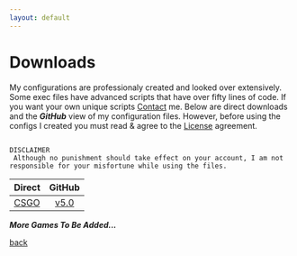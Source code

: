 ```yaml
---
layout: default
---
```


# Downloads
My configurations are professionaly created and looked over extensively. Some exec files have advanced scripts that have over fifty lines of code. If you want your own unique scripts [Contact](Contact) me. Below are direct downloads and the **_GitHub_** view of my configuration files. However, before using the configs I created you must read & agree to the [License](https://github.com/Plexol/Configuration/blob/master/LICENSE) agreement.

								                                          DISCLAIMER
	 Although no punishment should take effect on your account, I am not responsible for your misfortune while using the files.

| Direct    | GitHub  |
| ------------- |:-------------:|
| [CSGO](https://github.com/Plexol/Configuration/archive/CSGO.zip)     | [v5.0](https://github.com/Plexol/Configuration/tree/CSGO) |

**_More Games To Be Added..._**

[back](./)
